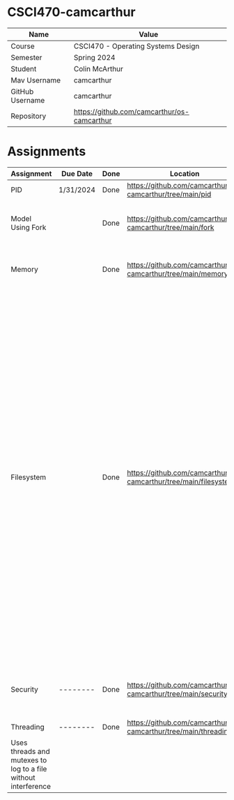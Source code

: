 # CSCI470-camcarthur

| Name  | Value |
| ------------- | ------------- |
| Course  | CSCI470 - Operating Systems Design  |
| Semester  | Spring 2024  |
| Student  | Colin McArthur  |
| Mav Username  | camcarthur  |
| GitHub Username  | camcarthur  |
| Repository  | https://github.com/camcarthur/os-camcarthur  |

# Assignments

| Assignment | Due Date | Done | Location | Notes |
| ---------- | -------- | ---- | -------- | ----- |
| PID | 1/31/2024 | Done | https://github.com/camcarthur/os-camcarthur/tree/main/pid | In Class Activity |
| Model Using Fork |  | Done | https://github.com/camcarthur/os-camcarthur/tree/main/fork |Simulate probabilities of a coin flip using fork|
| Memory |  | Done | https://github.com/camcarthur/os-camcarthur/tree/main/memory | Server sends message to client once connected |
| Filesystem |   | Done | https://github.com/camcarthur/os-camcarthur/tree/main/filesystems | The Dockerfile creates a container running ubuntu and then creates a filesystem with specific ACLs. In the image within the repo, you can see the Dockerfile get built and run, as well as the proper ownership for filesystem. The python file performs a recursive seach from an inputed directory to find all files with a specified suffix. It keeps track of visited directories and avoids symlinks to prevent cycles. |
| Security | -------- | Done | https://github.com/camcarthur/os-camcarthur/tree/main/security | Reads in an input, encrypts it, decrypts it, and prints all variables |
| Threading | -------- | Done | https://github.com/camcarthur/os-camcarthur/tree/main/threading
 | Uses threads and mutexes to log to a file without interference |



